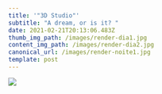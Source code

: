 ```yaml
---
title: '"3D Studio"'
subtitle: "A dream, or is it? "
date: 2021-02-21T20:13:06.483Z
thumb_img_path: /images/render-dia1.jpg
content_img_path: /images/render-dia2.jpg
canonical_url: /images/render-noite1.jpg
template: post
---
```

![](/images/render-noite2.jpg)